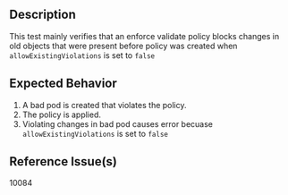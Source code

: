 ## Description

This test mainly verifies that an enforce validate policy blocks changes in old objects that were present before policy was created when `allowExistingViolations` is set to `false`

## Expected Behavior

1. A bad pod is created that violates the policy.
2. The policy is applied.
3. Violating changes in bad pod causes error becuase `allowExistingViolations` is set to `false`

## Reference Issue(s)

10084
